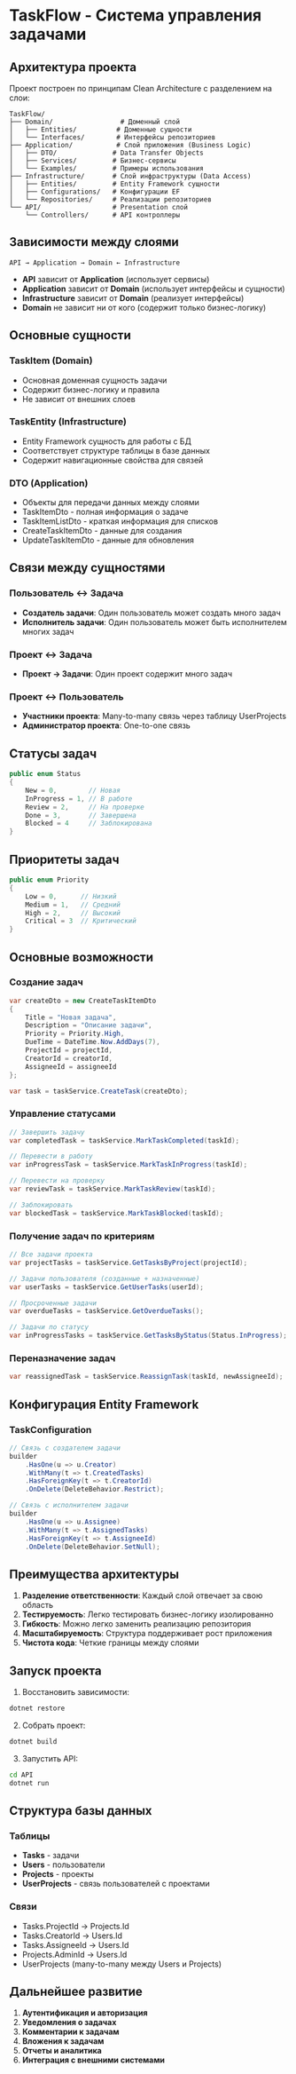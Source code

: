 # TaskFlow - Система управления задачами

## Архитектура проекта

Проект построен по принципам Clean Architecture с разделением на слои:

```
TaskFlow/
├── Domain/                 # Доменный слой
│   ├── Entities/          # Доменные сущности
│   └── Interfaces/        # Интерфейсы репозиториев
├── Application/           # Слой приложения (Business Logic)
│   ├── DTO/              # Data Transfer Objects
│   ├── Services/         # Бизнес-сервисы
│   └── Examples/         # Примеры использования
├── Infrastructure/       # Слой инфраструктуры (Data Access)
│   ├── Entities/         # Entity Framework сущности
│   ├── Configurations/   # Конфигурации EF
│   └── Repositories/     # Реализации репозиториев
└── API/                  # Presentation слой
    └── Controllers/      # API контроллеры
```

## Зависимости между слоями

```
API → Application → Domain ← Infrastructure
```

- **API** зависит от **Application** (использует сервисы)
- **Application** зависит от **Domain** (использует интерфейсы и сущности)
- **Infrastructure** зависит от **Domain** (реализует интерфейсы)
- **Domain** не зависит ни от кого (содержит только бизнес-логику)

## Основные сущности

### TaskItem (Domain)
- Основная доменная сущность задачи
- Содержит бизнес-логику и правила
- Не зависит от внешних слоев

### TaskEntity (Infrastructure)
- Entity Framework сущность для работы с БД
- Соответствует структуре таблицы в базе данных
- Содержит навигационные свойства для связей

### DTO (Application)
- Объекты для передачи данных между слоями
- TaskItemDto - полная информация о задаче
- TaskItemListDto - краткая информация для списков
- CreateTaskItemDto - данные для создания
- UpdateTaskItemDto - данные для обновления

## Связи между сущностями

### Пользователь ↔ Задача
- **Создатель задачи**: Один пользователь может создать много задач
- **Исполнитель задачи**: Один пользователь может быть исполнителем многих задач

### Проект ↔ Задача
- **Проект → Задачи**: Один проект содержит много задач

### Проект ↔ Пользователь
- **Участники проекта**: Many-to-many связь через таблицу UserProjects
- **Администратор проекта**: One-to-one связь

## Статусы задач

```csharp
public enum Status
{
    New = 0,        // Новая
    InProgress = 1, // В работе
    Review = 2,     // На проверке
    Done = 3,       // Завершена
    Blocked = 4     // Заблокирована
}
```

## Приоритеты задач

```csharp
public enum Priority
{
    Low = 0,      // Низкий
    Medium = 1,   // Средний
    High = 2,     // Высокий
    Critical = 3  // Критический
}
```

## Основные возможности

### Создание задач
```csharp
var createDto = new CreateTaskItemDto
{
    Title = "Новая задача",
    Description = "Описание задачи",
    Priority = Priority.High,
    DueTime = DateTime.Now.AddDays(7),
    ProjectId = projectId,
    CreatorId = creatorId,
    AssigneeId = assigneeId
};

var task = taskService.CreateTask(createDto);
```

### Управление статусами
```csharp
// Завершить задачу
var completedTask = taskService.MarkTaskCompleted(taskId);

// Перевести в работу
var inProgressTask = taskService.MarkTaskInProgress(taskId);

// Перевести на проверку
var reviewTask = taskService.MarkTaskReview(taskId);

// Заблокировать
var blockedTask = taskService.MarkTaskBlocked(taskId);
```

### Получение задач по критериям
```csharp
// Все задачи проекта
var projectTasks = taskService.GetTasksByProject(projectId);

// Задачи пользователя (созданные + назначенные)
var userTasks = taskService.GetUserTasks(userId);

// Просроченные задачи
var overdueTasks = taskService.GetOverdueTasks();

// Задачи по статусу
var inProgressTasks = taskService.GetTasksByStatus(Status.InProgress);
```

### Переназначение задач
```csharp
var reassignedTask = taskService.ReassignTask(taskId, newAssigneeId);
```

## Конфигурация Entity Framework

### TaskConfiguration
```csharp
// Связь с создателем задачи
builder
    .HasOne(u => u.Creator)
    .WithMany(t => t.CreatedTasks)
    .HasForeignKey(t => t.CreatorId)
    .OnDelete(DeleteBehavior.Restrict);

// Связь с исполнителем задачи
builder
    .HasOne(u => u.Assignee)
    .WithMany(t => t.AssignedTasks)
    .HasForeignKey(t => t.AssigneeId)
    .OnDelete(DeleteBehavior.SetNull);
```

## Преимущества архитектуры

1. **Разделение ответственности**: Каждый слой отвечает за свою область
2. **Тестируемость**: Легко тестировать бизнес-логику изолированно
3. **Гибкость**: Можно легко заменить реализацию репозитория
4. **Масштабируемость**: Структура поддерживает рост приложения
5. **Чистота кода**: Четкие границы между слоями

## Запуск проекта

1. Восстановить зависимости:
```bash
dotnet restore
```

2. Собрать проект:
```bash
dotnet build
```

3. Запустить API:
```bash
cd API
dotnet run
```

## Структура базы данных

### Таблицы
- **Tasks** - задачи
- **Users** - пользователи
- **Projects** - проекты
- **UserProjects** - связь пользователей с проектами

### Связи
- Tasks.ProjectId → Projects.Id
- Tasks.CreatorId → Users.Id
- Tasks.AssigneeId → Users.Id
- Projects.AdminId → Users.Id
- UserProjects (many-to-many между Users и Projects)

## Дальнейшее развитие

1. **Аутентификация и авторизация**
2. **Уведомления о задачах**
3. **Комментарии к задачам**
4. **Вложения к задачам**
5. **Отчеты и аналитика**
6. **Интеграция с внешними системами** 
